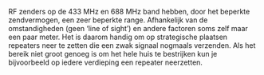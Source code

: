 RF zenders op de 433 MHz en 688 MHz band hebben, door 
het beperkte zendvermogen, een zeer beperkte range. 
Afhankelijk van de omstandigheden (geen ‘line of sight’) 
en andere factoren soms zelf maar een paar meter. Het is 
daarom handig om op strategische plaatsen repeaters neer 
te zetten die een zwak signaal nogmaals verzenden. 
Als het bereik niet groot genoeg is om het hele huis te 
bestrijken kun je bijvoorbeeld op iedere verdieping een 
repeater neerzetten.
